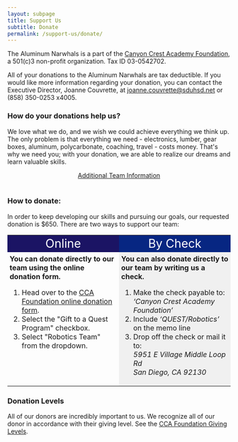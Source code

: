 ```yaml
---
layout: subpage
title: Support Us
subtitle: Donate
permalink: /support-us/donate/
---
```


The Aluminum Narwhals is a part of the [Canyon Crest Academy Foundation](http://canyoncrestfoundation.org/), a 501(c)3 non-profit organization. Tax ID 03-0542702.

All of your donations to the Aluminum Narwhals are tax deductible. If you would like more information regarding your donation, you can contact the Executive Director, Joanne Couvrette, at [joanne.couvrette@sduhsd.net](mailto:joanne.couvrette@sduhsd.net) or (858) 350-0253 x4005.

### How do your donations help us?
We love what we do, and we wish we could achieve everything we think up. The only problem is that everything we need - electronics, lumber, gear boxes, aluminum, polycarbonate, coaching, travel - costs money. That's why we need you; with your donation, we are able to realize our dreams and learn valuable skills.

<div>
<a href="/resources/">
<div class="button hover_animate" style="text-align: center;">
Additional Team Information
</div>
</a>
</div>
<br>

### How to donate:
In order to keep developing our skills and pursuing our goals, our requested donation is $650. There are two ways to support our team:

<table width="100%">
<tr>
<td width="50%" style="text-align: center; background: #1b1464">
<font style="font-size:20pt; color: white;">Online</font>
<br>
</td>
<td width="50%" style="text-align: center; background: #072682">
<font style="font-size:20pt; color: white;">By Check</font>
</td>
</tr>
<tr>
<td width="50%" style="padding:5px;vertical-align: top;">
<b>You can donate directly to our team using the online donation form.</b>
<ol>
<li>Head over to the <a href="https://interland3.donorperfect.net/weblink/weblink.aspx?name=E113627&id=20">CCA Foundation online donation form</a>.</li>
<li>Select the "Gift to a Quest Program" checkbox.</li>
<li>Select "Robotics Team" from the dropdown.</li>
</ol>

</td>
<td width="50%" style="padding:5px;vertical-align: top; background: #f0f0f0">
<b>You can also donate directly to our team by writing us a check.</b>
<ol>
<li>Make the check payable to:</li>
<i>‘Canyon Crest Academy Foundation’</i>
<li>Include <i>‘QUEST/Robotics’</i> on the memo line</li>
<li>Drop off the check or mail it to:</li>
<i>5951 E Village Middle Loop Rd <br>
San Diego, CA 92130</i>
</ol>
</td>
</tr>
</table>

### Donation Levels
All of our donors are incredibly important to us. We recognize all of our donor in accordance with their giving level. See the [CCA Foundation Giving Levels](http://www.canyoncrestfoundation.org/recognition/giving-levels-and-donor-premiums).